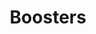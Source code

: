 ---
title: Boosters
sections:
  - type: hero_section
    title: Boosters
    align: center
  - type: blog_feed_section
    show_recent: false
layout: advanced
---